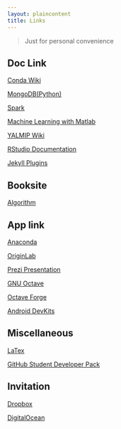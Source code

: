 ```yaml
---
layout: plaincontent
title: Links
---
```


> Just for personal convenience

## Doc Link

[Conda Wiki](http://conda.pydata.org/docs/index.html "Conda Wiki")

[MongoDB(Python)](http://docs.mongodb.org/getting-started/python/, "MongoDB(Python)")

[Spark](https://spark.apache.org/documentation.html, "Spark")



[Machine Learning with Matlab](http://cn.mathworks.com/machine-learning/ "Machine Learning with Matlab")

[YALMIP Wiki](http://users.isy.liu.se/johanl/yalmip/ "YALMIP")

[RStudio Documentation](https://support.rstudio.com/hc/en-us/categories/200035113-Documentation?version=0.98.507&mode=desktop "RStudio Documentation")

[Jekyll Plugins](http://jekyllcn.com/docs/plugins/, "Jekyll Plugins")


## Booksite

[Algorithm](http://algs4.cs.princeton.edu/home/, "Algorithm")



## App link

[Anaconda](http://docs.continuum.io/anaconda/index.html "Anaconda")

[OriginLab](http://originlab.com/ "OriginLab")

[Prezi Presentation](http://prezi.com/ "Prezi")

[GNU Octave](http://www.gnu.org/software/octave/ "Octave")

[Octave Forge](http://sourceforge.net/projects/octave/ "Octave Forge")

[Android DevKits](http://developer.android.com/sdk/index.html, "Android Devkits")


## Miscellaneous

[LaTex](http://www.latex-project.org/ "LaTex")  

[GitHub Student Developer Pack](https://education.github.com/pack/offers "GitHub Student Developer Pack")


## Invitation

[Dropbox](https://db.tt/j1h8LSpu, "Dropbox")

[DigitalOcean](https://www.digitalocean.com/?refcode=cd2f8bc40d75, "DigitalOcean")


